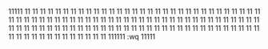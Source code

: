 11111
11
11
11
11
11
11
11
11
11
11
11
11
11
11
11
11
11
11
11
11
11
11
11
11
11
11
11
11
11
11
11
11
11
11
11
11
11
11
11
11
11
11
11
11
11
11
11
11
11
11
11
11
11
11
11
11
11
11
11
11
11
11
11
11
11
11
11
11
11
11
11
11
11
11
11
11
11
11
11
11
11
11
11
11
11
11
11
11
11
11
11
11
11
11
11
11
11
11
11
11
11
11
11
11
11
11
11
11
11
11
111111
:wq
11111
